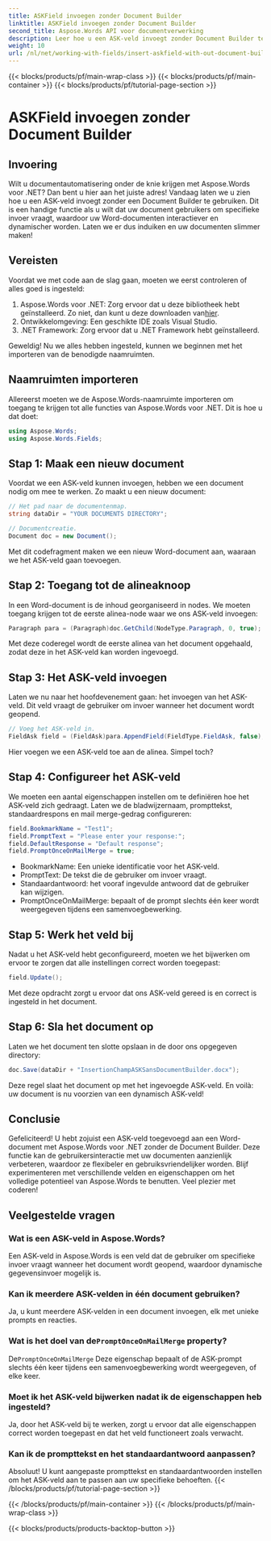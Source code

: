 ```yaml
---
title: ASKField invoegen zonder Document Builder
linktitle: ASKField invoegen zonder Document Builder
second_title: Aspose.Words API voor documentverwerking
description: Leer hoe u een ASK-veld invoegt zonder Document Builder te gebruiken in Aspose.Words voor .NET. Volg deze handleiding om uw Word-documenten dynamisch te verbeteren.
weight: 10
url: /nl/net/working-with-fields/insert-askfield-with-out-document-builder/
---
```


{{< blocks/products/pf/main-wrap-class >}}
{{< blocks/products/pf/main-container >}}
{{< blocks/products/pf/tutorial-page-section >}}

# ASKField invoegen zonder Document Builder

## Invoering

Wilt u documentautomatisering onder de knie krijgen met Aspose.Words voor .NET? Dan bent u hier aan het juiste adres! Vandaag laten we u zien hoe u een ASK-veld invoegt zonder een Document Builder te gebruiken. Dit is een handige functie als u wilt dat uw document gebruikers om specifieke invoer vraagt, waardoor uw Word-documenten interactiever en dynamischer worden. Laten we er dus induiken en uw documenten slimmer maken!

## Vereisten

Voordat we met code aan de slag gaan, moeten we eerst controleren of alles goed is ingesteld:

1.  Aspose.Words voor .NET: Zorg ervoor dat u deze bibliotheek hebt geïnstalleerd. Zo niet, dan kunt u deze downloaden van[hier](https://releases.aspose.com/words/net/).
2. Ontwikkelomgeving: Een geschikte IDE zoals Visual Studio.
3. .NET Framework: Zorg ervoor dat u .NET Framework hebt geïnstalleerd.

Geweldig! Nu we alles hebben ingesteld, kunnen we beginnen met het importeren van de benodigde naamruimten.

## Naamruimten importeren

Allereerst moeten we de Aspose.Words-naamruimte importeren om toegang te krijgen tot alle functies van Aspose.Words voor .NET. Dit is hoe u dat doet:

```csharp
using Aspose.Words;
using Aspose.Words.Fields;
```

## Stap 1: Maak een nieuw document

Voordat we een ASK-veld kunnen invoegen, hebben we een document nodig om mee te werken. Zo maakt u een nieuw document:

```csharp
// Het pad naar de documentenmap.
string dataDir = "YOUR DOCUMENTS DIRECTORY";

// Documentcreatie.
Document doc = new Document();
```

Met dit codefragment maken we een nieuw Word-document aan, waaraan we het ASK-veld gaan toevoegen.

## Stap 2: Toegang tot de alineaknoop

In een Word-document is de inhoud georganiseerd in nodes. We moeten toegang krijgen tot de eerste alinea-node waar we ons ASK-veld invoegen:

```csharp
Paragraph para = (Paragraph)doc.GetChild(NodeType.Paragraph, 0, true);
```

Met deze coderegel wordt de eerste alinea van het document opgehaald, zodat deze in het ASK-veld kan worden ingevoegd.

## Stap 3: Het ASK-veld invoegen

Laten we nu naar het hoofdevenement gaan: het invoegen van het ASK-veld. Dit veld vraagt de gebruiker om invoer wanneer het document wordt geopend.

```csharp
// Voeg het ASK-veld in.
FieldAsk field = (FieldAsk)para.AppendField(FieldType.FieldAsk, false);
```

Hier voegen we een ASK-veld toe aan de alinea. Simpel toch?

## Stap 4: Configureer het ASK-veld

We moeten een aantal eigenschappen instellen om te definiëren hoe het ASK-veld zich gedraagt. Laten we de bladwijzernaam, prompttekst, standaardrespons en mail merge-gedrag configureren:

```csharp
field.BookmarkName = "Test1";
field.PromptText = "Please enter your response:";
field.DefaultResponse = "Default response";
field.PromptOnceOnMailMerge = true;
```

- BookmarkName: Een unieke identificatie voor het ASK-veld.
- PromptText: De tekst die de gebruiker om invoer vraagt.
- Standaardantwoord: het vooraf ingevulde antwoord dat de gebruiker kan wijzigen.
- PromptOnceOnMailMerge: bepaalt of de prompt slechts één keer wordt weergegeven tijdens een samenvoegbewerking.

## Stap 5: Werk het veld bij

Nadat u het ASK-veld hebt geconfigureerd, moeten we het bijwerken om ervoor te zorgen dat alle instellingen correct worden toegepast:

```csharp
field.Update();
```

Met deze opdracht zorgt u ervoor dat ons ASK-veld gereed is en correct is ingesteld in het document.

## Stap 6: Sla het document op

Laten we het document ten slotte opslaan in de door ons opgegeven directory:

```csharp
doc.Save(dataDir + "InsertionChampASKSansDocumentBuilder.docx");
```

Deze regel slaat het document op met het ingevoegde ASK-veld. En voilà: uw document is nu voorzien van een dynamisch ASK-veld!

## Conclusie

Gefeliciteerd! U hebt zojuist een ASK-veld toegevoegd aan een Word-document met Aspose.Words voor .NET zonder de Document Builder. Deze functie kan de gebruikersinteractie met uw documenten aanzienlijk verbeteren, waardoor ze flexibeler en gebruiksvriendelijker worden. Blijf experimenteren met verschillende velden en eigenschappen om het volledige potentieel van Aspose.Words te benutten. Veel plezier met coderen!

## Veelgestelde vragen

### Wat is een ASK-veld in Aspose.Words?
Een ASK-veld in Aspose.Words is een veld dat de gebruiker om specifieke invoer vraagt wanneer het document wordt geopend, waardoor dynamische gegevensinvoer mogelijk is.

### Kan ik meerdere ASK-velden in één document gebruiken?
Ja, u kunt meerdere ASK-velden in een document invoegen, elk met unieke prompts en reacties.

###  Wat is het doel van de`PromptOnceOnMailMerge` property?
 De`PromptOnceOnMailMerge` Deze eigenschap bepaalt of de ASK-prompt slechts één keer tijdens een samenvoegbewerking wordt weergegeven, of elke keer.

### Moet ik het ASK-veld bijwerken nadat ik de eigenschappen heb ingesteld?
Ja, door het ASK-veld bij te werken, zorgt u ervoor dat alle eigenschappen correct worden toegepast en dat het veld functioneert zoals verwacht.

### Kan ik de prompttekst en het standaardantwoord aanpassen?
Absoluut! U kunt aangepaste prompttekst en standaardantwoorden instellen om het ASK-veld aan te passen aan uw specifieke behoeften.
{{< /blocks/products/pf/tutorial-page-section >}}

{{< /blocks/products/pf/main-container >}}
{{< /blocks/products/pf/main-wrap-class >}}

{{< blocks/products/products-backtop-button >}}
